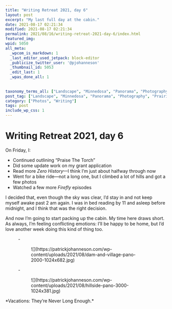```yaml
---
title: "Writing Retreat 2021, day 6"
layout: post
excerpt: "My last full day at the cabin."
date: 2021-08-17 02:21:34
modified: 2021-08-17 02:21:34
permalink: 2021/08/16/writing-retreat-2021-day-6/index.html
featured_img: 
wpid: 5050
all_meta: 
  _wpcom_is_markdown: 1
  _last_editor_used_jetpack: block-editor
  _publicize_twitter_user: '@pjohanneson'
  _thumbnail_id: 5053
  _edit_last: 1
  _wpas_done_all: 1
  
  
taxonomy_terms_all: ["Landscape", "Minnedosa", "Panorama", "Photography", "Prairiesf", "Writing", "Photos", "Writing"]
post_tag: ["Landscape", "Minnedosa", "Panorama", "Photography", "Prairiesf", "Writing"]
category: ["Photos", "Writing"]
tags: post
include_wp_css: 1
---
```


# Writing Retreat 2021, day 6

On Friday, I:

- Continued outlining “Praise The Torch”
- Did some update work on my grant application
- Read more *Zero History*—I think I’m just about halfway through now
- Went for a bike ride—not a long one, but I climbed a lot of hills and got a few photos
- Watched a few more *Firefly* episodes

I decided that, even though the sky was clear, I’d stay in and not keep myself awake past 2 am again. I was in bed reading by 11 and asleep before midnight, and I think that was the right decision.

And now I’m going to start packing up the cabin. My time here draws short. As always, I’m feeling conflicting emotions: I’ll be happy to be home, but I’d love another week doing this kind of thing too.

<figure class="is-layout-flex wp-block-gallery-176 wp-block-gallery columns-2 is-cropped">- <figure>![](https://patrickjohanneson.com/wp-content/uploads/2021/08/dam-and-village-pano-2000-1024x682.jpg)</figure>
- <figure>![](https://patrickjohanneson.com/wp-content/uploads/2021/08/hillside-pano-3000-1024x381.jpg)</figure>

</figure>*Vacations: They’re Never Long Enough.*